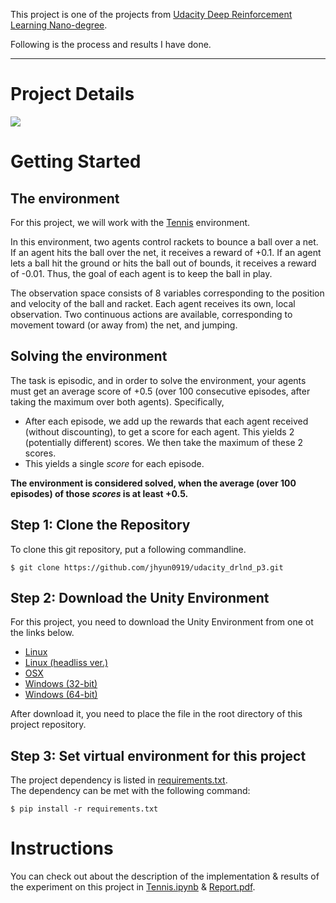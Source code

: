 This project is one of the projects from [Udacity Deep Reinforcement Learning Nano-degree](https://github.com/udacity/deep-reinforcement-learning).

Following is the process and results I have done.

---

# Project Details

![](https://user-images.githubusercontent.com/10624937/42135623-e770e354-7d12-11e8-998d-29fc74429ca2.gif)

# Getting Started

## The environment

For this project, we will work with the [Tennis](https://github.com/Unity-Technologies/ml-agents/blob/master/docs/Learning-Environment-Examples.md#tennis) environment.  

In this environment, two agents control rackets to bounce a ball over a net. If an agent hits the ball over the net, it receives a reward of +0.1. If an agent lets a ball hit the ground or hits the ball out of bounds, it receives a reward of -0.01. Thus, the goal of each agent is to keep the ball in play.  

The observation space consists of 8 variables corresponding to the position and velocity of the ball and racket. Each agent receives its own, local observation. Two continuous actions are available, corresponding to movement toward (or away from) the net, and jumping.


## Solving the environment

The task is episodic, and in order to solve the environment, your agents must get an average score of +0.5 (over 100 consecutive episodes, after taking the maximum over both agents). Specifically,

* After each episode, we add up the rewards that each agent received (without discounting), to get a score for each agent. This yields 2 (potentially different) scores. We then take the maximum of these 2 scores.
* This yields a single _score_ for each episode.  


**The environment is considered solved, when the average (over 100 episodes) of those _scores_ is at least +0.5.**

## Step 1: Clone the Repository

To clone this git repository, put a following commandline.

```
$ git clone https://github.com/jhyun0919/udacity_drlnd_p3.git
```

## Step 2: Download the Unity Environment

For this project, you need to download the Unity Environment from one ot the links below.

* [Linux]()
* [Linux (headliss ver.)]()
* [OSX]()
* [Windows (32-bit)]()
* [Windows (64-bit)]()

After download it, you need to place the file in the root directory of this project repository.

## Step 3: Set virtual environment for this project

The project dependency is listed in [requirements.txt]().  
The dependency can be met with the following command:

```
$ pip install -r requirements.txt
```

# Instructions

You can check out about the description of the implementation & results of the experiment on this project in [Tennis.ipynb]() & [Report.pdf]().

